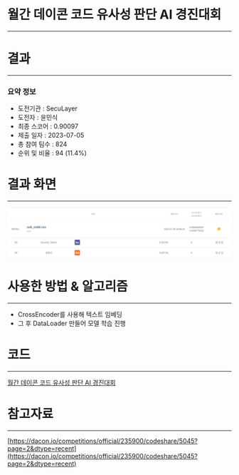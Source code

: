 # 월간 데이콘 코드 유사성 판단 AI 경진대회
-----------------------------------
# 결과
-----------------------------------
### 요약 정보
  * 도전기관 : SecuLayer
  * 도전자 : 윤민식
  * 최종 스코어 : 0.90097
  * 제출 일자 : 2023-07-05
  * 총 참여 팀수 : 824
  * 순위 및 비율 : 94 (11.4%)
# 결과 화면
-----------------------------------
![score](./img/score.PNG)
![rank](./img/rank.PNG)
# 사용한 방법 & 알고리즘
----------------------------------
  * CrossEncoder를 사용해 텍스트 임베딩
  * 그 후 DataLoader 만들어 모델 학습 진행
# 코드
----------------------------------
[월간 데이콘 코드 유사성 판단 AI 경진대회](./월간_데이콘_코드_유사성_판단_AI_경진대회.ipynb)
# 참고자료
----------------------------------
[https://dacon.io/competitions/official/235900/codeshare/5045?page=2&dtype=recent](https://dacon.io/competitions/official/235900/codeshare/5045?page=2&dtype=recent)
